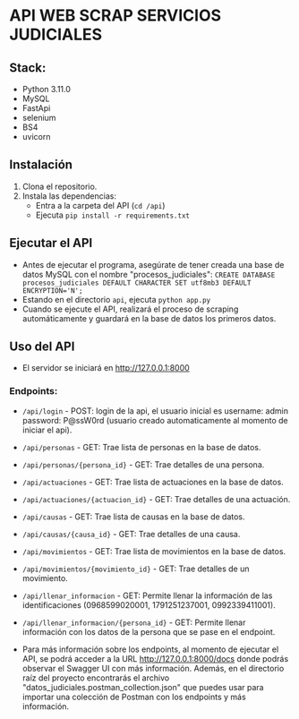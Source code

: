 # API WEB SCRAP SERVICIOS JUDICIALES

## Stack:
- Python 3.11.0
- MySQL
- FastApi
- selenium
- BS4
- uvicorn

## Instalación
1. Clona el repositorio.
2. Instala las dependencias:
    - Entra a la carpeta del API (`cd /api`)
    - Ejecuta `pip install -r requirements.txt`

## Ejecutar el API
- Antes de ejecutar el programa, asegúrate de tener creada una base de datos MySQL con el nombre "procesos_judiciales":
  `CREATE DATABASE procesos_judiciales DEFAULT CHARACTER SET utf8mb3 DEFAULT ENCRYPTION='N';`
- Estando en el directorio `api`, ejecuta `python app.py`
- Cuando se ejecute el API, realizará el proceso de scraping automáticamente y guardará en la base de datos los primeros datos.

## Uso del API
- El servidor se iniciará en http://127.0.0.1:8000

### Endpoints:
- `/api/login` - POST: login de la api, el usuario inicial es username: admin password: P@ssW0rd (usuario creado automaticamente al momento de iniciar el api).
- `/api/personas` - GET: Trae lista de personas en la base de datos.
- `/api/personas/{persona_id}` - GET: Trae detalles de una persona.
- `/api/actuaciones` - GET: Trae lista de actuaciones en la base de datos.
- `/api/actuaciones/{actuacion_id}` - GET: Trae detalles de una actuación.
- `/api/causas` - GET: Trae lista de causas en la base de datos.
- `/api/causas/{causa_id}` - GET: Trae detalles de una causa.
- `/api/movimientos` - GET: Trae lista de movimientos en la base de datos.
- `/api/movimientos/{movimiento_id}` - GET: Trae detalles de un movimiento.
- `/api/llenar_informacion` - GET: Permite llenar la información de las identificaciones (0968599020001, 1791251237001, 0992339411001).
- `/api/llenar_informacion/{persona_id}` - GET: Permite llenar información con los datos de la persona que se pase en el endpoint.

- Para más información sobre los endpoints, al momento de ejecutar el API, se podrá acceder a la URL http://127.0.0.1:8000/docs donde podrás observar el Swagger UI con más información. Además, en el directorio raíz del proyecto encontrarás el archivo "datos_judiciales.postman_collection.json" que puedes usar para importar una colección de Postman con los endpoints y más información.
